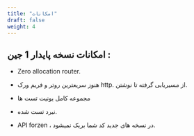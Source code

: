 ```yaml
---
title: "امکانات"
draft: false
weight: 4
---
```


## امکانات نسخه پایدار 1 جین :

- Zero allocation router.

- هنوز سریعترین روتر و فریم ورک http. از مسیریابی گرفته تا نوشتن.

- مجموعه کامل یونیت تست ها

- نبرد تست شده.

- API forzen ، در نسخه های جدید کد شما بریک نمیشود.
